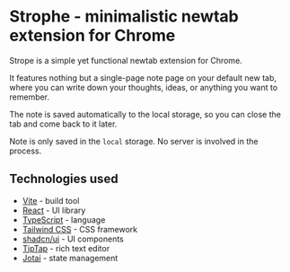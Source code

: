 # Strophe - minimalistic newtab extension for Chrome

Strope is a simple yet functional newtab extension for Chrome.

It features nothing but a single-page note page on your default new tab, where you can write down your thoughts, ideas, or anything you want to remember.

The note is saved automatically to the local storage, so you can close the tab and come back to it later.

Note is only saved in the `local` storage. No server is involved in the process.

## Technologies used

- [Vite](https://vitejs.dev/) - build tool
- [React](https://reactjs.org/) - UI library
- [TypeScript](https://www.typescriptlang.org/) - language
- [Tailwind CSS](https://tailwindcss.com/) - CSS framework
- [shadcn/ui](https://ui.shadcn.com) - UI components
- [TipTap](https://www.tiptap.dev/) - rich text editor
- [Jotai](https://jotai.org/) - state management
